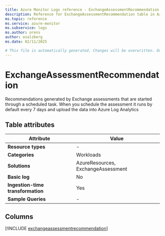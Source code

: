 ```yaml
---
title: Azure Monitor Logs reference - ExchangeAssessmentRecommendation
description: Reference for ExchangeAssessmentRecommendation table in Azure Monitor Logs.
ms.topic: reference
ms.service: azure-monitor
ms.subservice: logs
ms.author: orens
author: osalzberg
ms.date: 02/11/2025

# This file is automatically generated. Changes will be overwritten. Do not change this file directly.
---
```


# ExchangeAssessmentRecommendation

Recommendations generated by Exchange assessments that are started through a scheduled task. When you schedule the assessment it runs by default every 7 days and upload the data into Azure Log Analytics


## Table attributes

|Attribute|Value|
|---|---|
|**Resource types**|-|
|**Categories**|Workloads|
|**Solutions**| AzureResources, ExchangeAssessment|
|**Basic log**|No|
|**Ingestion-time transformation**|Yes|
|**Sample Queries**|-|



## Columns
  
[!INCLUDE [exchangeassessmentrecommendation](~/reusable-content/ce-skilling/azure/includes/azure-monitor/reference/tables/exchangeassessmentrecommendation-include.md)]
